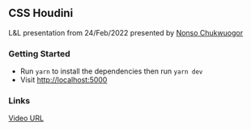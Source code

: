 ## CSS Houdini
L&L presentation from 24/Feb/2022 presented by [Nonso Chukwuogor](https://github.com/nonsocode)

### Getting Started
- Run `yarn` to install the dependencies then run `yarn dev`
- Visit [http://localhost:5000](http://localhost:5000)
### Links

[Video URL](https://shortcut.zoom.us/j/95161192240?pwd=THFFcDhoQytTdWZNR1F1UXlkL2FaUT09)